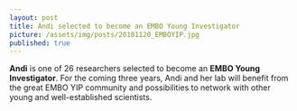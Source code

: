 ```yaml
---
layout: post
title: Andi selected to become an EMBO Young Investigator 
picture: /assets/img/posts/20181120_EMBOYIP.jpg
published: true
---
```

**Andi** is one of 26 researchers selected to become an **EMBO Young Investigator**. For the coming three years, Andi and her lab will benefit from the great EMBO YIP community and possibilities to network with other young and well-established scientists.

